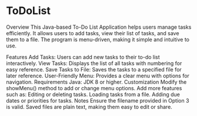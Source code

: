 # ToDoList
Overview
This Java-based To-Do List Application helps users manage tasks efficiently. It allows users to add tasks, view their list of tasks, and save them to a file. The program is menu-driven, making it simple and intuitive to use.

Features
Add Tasks:
Users can add new tasks to their to-do list interactively.
View Tasks:
Displays the list of all tasks with numbering for easy reference.
Save Tasks to File:
Saves the tasks to a specified file for later reference.
User-Friendly Menu:
Provides a clear menu with options for navigation.
Requirements
Java: JDK 8 or higher.
Customization
Modify the showMenu() method to add or change menu options.
Add more features such as:
Editing or deleting tasks.
Loading tasks from a file.
Adding due dates or priorities for tasks.
Notes
Ensure the filename provided in Option 3 is valid.
Saved files are plain text, making them easy to edit or share.
